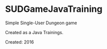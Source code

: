 # SUDGameJavaTraining
Simple Single-User Dungeon game

Created as a Java Trainings. 
 

Created: 2016 
